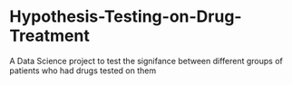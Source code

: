 # Hypothesis-Testing-on-Drug-Treatment
A Data Science project to test the signifance between different groups of patients who had drugs tested on them
